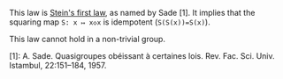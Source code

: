 This law is [Stein's first law](http://arxiv.org/abs/1509.00796), as named by Sade [1].  It implies that the squaring map `S: x ↦ x◇x` is idempotent (`S(S(x))=S(x)`).

This law cannot hold in a non-trivial group.

[1]: A. Sade. Quasigroupes obéissant à certaines lois. Rev. Fac. Sci. Univ. Istambul, 22:151–184, 1957.
